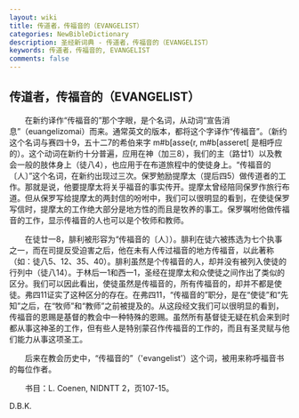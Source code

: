 ```yaml
---
layout: wiki
title: 传道者，传福音的（EVANGELIST）
categories: NewBibleDictionary
description: 圣经新词典 - 传道者，传福音的（EVANGELIST）
keywords: 传道者，传福音的, EVANGELIST
comments: false
---
```


## 传道者，传福音的（EVANGELIST）

　　在新约译作“传福音的”那个字眼，是个名词，从动词“宣告消息”（euangelizomai）而来。通常英文的版本，都将这个字译作“传福音”。（新约这个名词与赛四十9，五十二7的希伯来字 m#b[as*s*e{r, m#b[as*s*eret[ 是相呼应的）。这个动词在新约十分普遍，应用在神（加三8），我们的主（路廿1）以及教会一般的肢体身上（徒八4），也应用于在布道旅程中的使徒身上。“传福音的〔人〕”这个名词，在新约出现过三次。保罗勉励提摩太（提后四5）做传道者的工作。那就是说，他要提摩太将关乎福音的事实传开。提摩太曾经陪同保罗作旅行布道。但从保罗写给提摩太的两封信的吩咐中，我们可以很明显的看到，在使徒保罗写信时，提摩太的工作绝大部分是地方性的而且是牧养的事工。保罗嘱咐他做传福音的工作，显示传福音的人也可以是个牧师和教师。

　　在徒廿一8，腓利被形容为“传福音的〔人〕）。腓利在徒六被拣选为七个执事之一，而在司提反受迫害之后，他在未有人传过福音的地方传福音，以此著称（如：徒八5、12、35、40）。腓利虽然是个传福音的人，却并没有被列入使徒的行列中（徒八14）。于林后一1和西一1，圣经在提摩太和众使徒之间作出了类似的区分。我们可以因此看出，使徒虽然是传福音的，所有传福音的，却并不都是使徒。弗四11证实了这种区分的存在。在弗四11，“传福音的”职分，是在“使徒”和“先知”之后，在“牧师”和“教师”之前被提及的。从这段经文我们可以很明显的看到，传福音的恩赐是基督的教会中一种特殊的恩赐。虽然所有基督徒无疑在机会来到时都从事这神圣的工作，但有些人是特别蒙召作传福音的工作的，而且有圣灵赋与他们能力从事这项圣工。

　　后来在教会历史中，“传福音的”（'evangelist'）这个词，被用来称呼福音书的每位作者。

　　书目：L. Coenen, NIDNTT 2，页107-15。

D.B.K.








